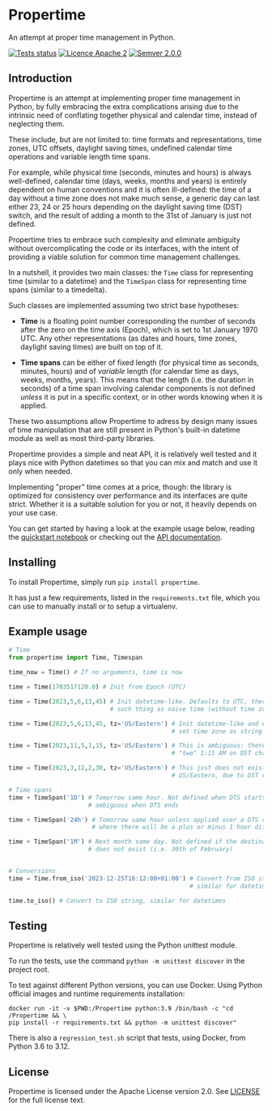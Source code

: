# Propertime

An attempt at proper time management in Python.

[![Tests status](https://github.com/sarusso/Propertime/actions/workflows/ci.yml/badge.svg)](https://github.com/sarusso/Propertime/actions) [![Licence Apache 2](https://img.shields.io/github/license/sarusso/Propertime)](https://github.com/sarusso/Propertime/blob/main/LICENSE) [![Semver 2.0.0](https://img.shields.io/badge/semver-v2.0.0-blue)](https://semver.org/spec/v2.0.0.html) 

## Introduction


Propertime is an attempt at implementing proper time management in Python, by fully embracing the extra complications arising due to the intrinsic need of conflating together physical and calendar time, instead of neglecting them.

These include, but are not limited to: time formats and representations, time zones, UTC offsets, daylight saving times, undefined calendar time operations and variable length time spans.

For example, while physical time (seconds, minutes and hours) is always well-defined, calendar time (days, weeks, months and years) is entirely dependent on human conventions and it is often ill-defined: the time of a day without a time zone does not make much sense, a generic day can last either 23, 24 or 25 hours depending on the daylight saving time (DST) switch, and the result of adding a month to the 31st of January is just not defined.

Propertime tries to embrace such complexity and eliminate ambiguity without overcomplicating the code or its interfaces, with the intent of providing a viable solution for common time management challenges.

In a nutshell, it provides two main classes: the ``Time`` class for representing time (similar to a datetime) and the ``TimeSpan`` class for representing time spans (similar to a timedelta).

Such classes are implemented assuming two strict base hypotheses:

- **Time** is a floating point number corresponding the number of seconds after the zero on the time axis (Epoch), which is set to 1st January 1970 UTC. Any other representations (as dates and hours, time zones, daylight saving times) are built on top of it.

- **Time spans** can be either of fixed length (for physical time as seconds, minutes, hours) and  of *variable* length (for calendar time as days, weeks, months, years). This means that the length (i.e. the duration in seconds) of a time span involving calendar components is not defined *unless* it is put in a specific context, or in other words knowing when it is applied.

These two assumptions allow Propertime to adress by design many issues of time manipulation that are still present in Python's built-in datetime module as well as most third-party libraries.

Propertime provides a simple and neat API, it is relatively well tested and it plays nice with Python datetimes so that you can mix and match and use it only when needed.

Implementing "proper" time comes at a price, though: the library is optimized for consistency over performance and its interfaces are quite strict. Whether it is a suitable solution for you or not, it heavily depends on your use case.

You can get started by having a look at the example usage below, reading the [quickstart notebook](Quickstart.ipynb) or checking out the [API documentation](https://propertime.readthedocs.io).


## Installing

To install Propertime, simply run ``pip install propertime``.

It has just a few requirements, listed in the ``requirements.txt`` file, which you can use to manually install or to setup a virtualenv.


## Example usage

```python
# Time
from propertime import Time, Timespan

time_now = Time() # If no arguments, time is now

time = Time(1703517120.0) # Init from Epoch (UTC)

time = Time(2023,5,6,13,45) # Init datetime-like. Defaults to UTC, there is no
                            # such thing as naive time (without time zone/offset)

time = Time(2023,5,6,13,45, tz='US/Eastern') # Init datetime-like and easily
                                             # set time zone as string

time = Time(2023,11,5,1,15, tz='US/Eastern') # This is ambiguous: there are
                                             # "two" 1:15 AM on DST change

time = Time(2023,3,12,2,30, tz='US/Eastern') # This just does not exist on
                                             # US/Eastern, due to DST change

# Time spans
time + TimeSpan('1D') # Tomorrow same hour. Not defined when DTS starts, and
                      # ambiguous when DTS ends

time + TimeSpan('24h') # Tomorrow same hour unless applied over a DTS change,
                       # where there will be a plus or minus 1 hour difference

time + TimeSpan('1M') # Next month same day. Not defined if the destination day
                      # does not exist (i.e. 30th of February)


# Conversions
time = Time.from_iso('2023-12-25T16:12:00+01:00') # Convert from ISO string,
                                                  # similar for datetimes

time.to_iso() # Convert to ISO string, similar for datetimes
```


## Testing

Propertime is relatively well tested using the Python unittest module.

To run the tests, use the command ``python -m unittest discover`` in the project root.

To test against different Python versions, you can use Docker. Using Python official images and runtime requirements installation:

    docker run -it -v $PWD:/Propertime python:3.9 /bin/bash -c "cd /Propertime && \
    pip install -r requirements.txt && python -m unittest discover"
    
There is also a ``regression_test.sh`` script that tests, using Docker, from Python 3.6 to 3.12.


## License
Propertime is licensed under the Apache License version 2.0. See [LICENSE](https://github.com/sarusso/Propertime/blob/master/LICENSE) for the full license text.



